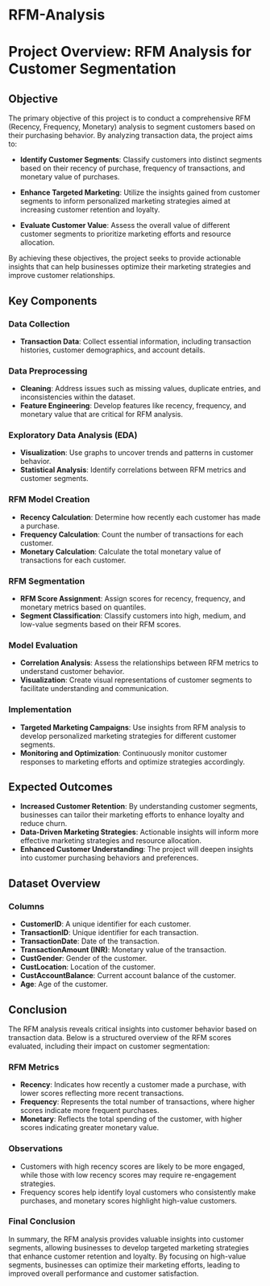 # RFM-Analysis

# Project Overview: RFM Analysis for Customer Segmentation

## Objective
The primary objective of this project is to conduct a comprehensive RFM (Recency, Frequency, Monetary) analysis to segment customers based on their purchasing behavior. By analyzing transaction data, the project aims to:

- **Identify Customer Segments**: Classify customers into distinct segments based on their recency of purchase, frequency of transactions, and monetary value of purchases.

- **Enhance Targeted Marketing**: Utilize the insights gained from customer segments to inform personalized marketing strategies aimed at increasing customer retention and loyalty.

- **Evaluate Customer Value**: Assess the overall value of different customer segments to prioritize marketing efforts and resource allocation.

By achieving these objectives, the project seeks to provide actionable insights that can help businesses optimize their marketing strategies and improve customer relationships.

## Key Components

### Data Collection

- **Transaction Data**: Collect essential information, including transaction histories, customer demographics, and account details.

### Data Preprocessing

- **Cleaning**: Address issues such as missing values, duplicate entries, and inconsistencies within the dataset.
- **Feature Engineering**: Develop features like recency, frequency, and monetary value that are critical for RFM analysis.

### Exploratory Data Analysis (EDA)

- **Visualization**: Use graphs to uncover trends and patterns in customer behavior.
- **Statistical Analysis**: Identify correlations between RFM metrics and customer segments.

### RFM Model Creation

- **Recency Calculation**: Determine how recently each customer has made a purchase.
- **Frequency Calculation**: Count the number of transactions for each customer.
- **Monetary Calculation**: Calculate the total monetary value of transactions for each customer.

### RFM Segmentation

- **RFM Score Assignment**: Assign scores for recency, frequency, and monetary metrics based on quantiles.
- **Segment Classification**: Classify customers into high, medium, and low-value segments based on their RFM scores.

### Model Evaluation

- **Correlation Analysis**: Assess the relationships between RFM metrics to understand customer behavior.
- **Visualization**: Create visual representations of customer segments to facilitate understanding and communication.

### Implementation

- **Targeted Marketing Campaigns**: Use insights from RFM analysis to develop personalized marketing strategies for different customer segments.
- **Monitoring and Optimization**: Continuously monitor customer responses to marketing efforts and optimize strategies accordingly.

## Expected Outcomes

- **Increased Customer Retention**: By understanding customer segments, businesses can tailor their marketing efforts to enhance loyalty and reduce churn.
- **Data-Driven Marketing Strategies**: Actionable insights will inform more effective marketing strategies and resource allocation.
- **Enhanced Customer Understanding**: The project will deepen insights into customer purchasing behaviors and preferences.

## Dataset Overview

### Columns
- **CustomerID**: A unique identifier for each customer.
- **TransactionID**: Unique identifier for each transaction.
- **TransactionDate**: Date of the transaction.
- **TransactionAmount (INR)**: Monetary value of the transaction.
- **CustGender**: Gender of the customer.
- **CustLocation**: Location of the customer.
- **CustAccountBalance**: Current account balance of the customer.
- **Age**: Age of the customer.

## Conclusion

The RFM analysis reveals critical insights into customer behavior based on transaction data. Below is a structured overview of the RFM scores evaluated, including their impact on customer segmentation:

### RFM Metrics

- **Recency**: Indicates how recently a customer made a purchase, with lower scores reflecting more recent transactions.
- **Frequency**: Represents the total number of transactions, where higher scores indicate more frequent purchases.
- **Monetary**: Reflects the total spending of the customer, with higher scores indicating greater monetary value.

### Observations

- Customers with high recency scores are likely to be more engaged, while those with low recency scores may require re-engagement strategies.
- Frequency scores help identify loyal customers who consistently make purchases, and monetary scores highlight high-value customers.

### Final Conclusion

In summary, the RFM analysis provides valuable insights into customer segments, allowing businesses to develop targeted marketing strategies that enhance customer retention and loyalty. By focusing on high-value segments, businesses can optimize their marketing efforts, leading to improved overall performance and customer satisfaction.